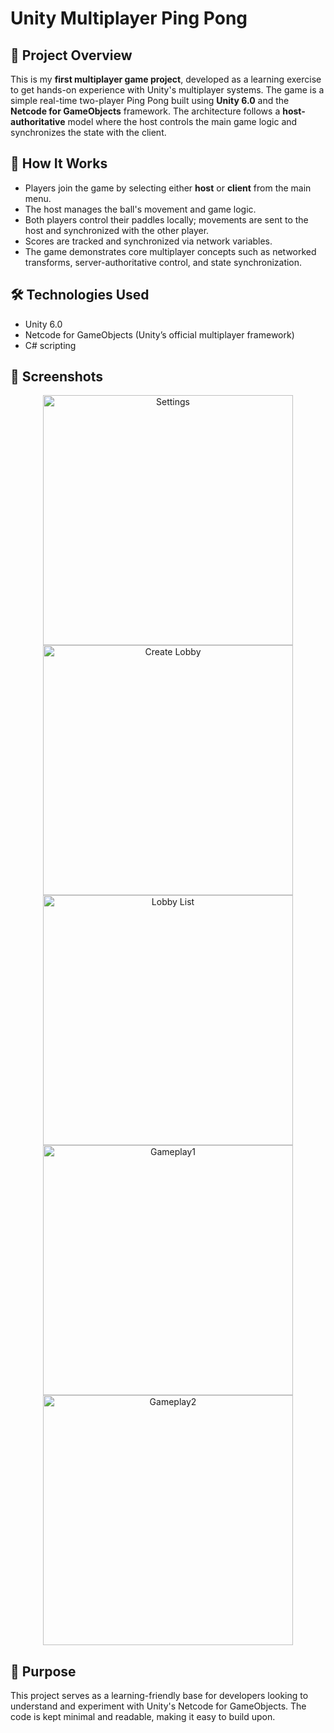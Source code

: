 # Unity Multiplayer Ping Pong

## 🎯 Project Overview

This is my **first multiplayer game project**, developed as a learning exercise to get hands-on experience with Unity's multiplayer systems. The game is a simple real-time two-player Ping Pong built using **Unity 6.0** and the **Netcode for GameObjects** framework. The architecture follows a **host-authoritative** model where the host controls the main game logic and synchronizes the state with the client.

## 🧠 How It Works

- Players join the game by selecting either **host** or **client** from the main menu.
- The host manages the ball's movement and game logic.
- Both players control their paddles locally; movements are sent to the host and synchronized with the other player.
- Scores are tracked and synchronized via network variables.
- The game demonstrates core multiplayer concepts such as networked transforms, server-authoritative control, and state synchronization.

## 🛠️ Technologies Used

- Unity 6.0
- Netcode for GameObjects (Unity’s official multiplayer framework)
- C# scripting

## 📸 Screenshots

<p align="center">

  <img src="https://github.com/user-attachments/assets/e394bdf1-c14f-49bc-9ea6-51fed5a4a9d6" width="400" alt="Settings"/>
  <img src="https://github.com/user-attachments/assets/8caa7c52-f2ce-48eb-9f3f-9f577e360126" width="400" alt="Create Lobby"/>
  <img src="https://github.com/user-attachments/assets/b8c135a9-f21c-4a2b-b8de-7b2929e67d54" width="400" alt="Lobby List"/>
  <img src="https://github.com/user-attachments/assets/9e2f9473-4843-4396-b1c8-84cb156c5c6e" width="400" alt="Gameplay1"/>
  <img src="https://github.com/user-attachments/assets/159d476f-562e-4f47-9982-500f95e6223c" width="400" alt="Gameplay2"/>
</p>

## 🎯 Purpose

This project serves as a learning-friendly base for developers looking to understand and experiment with Unity's Netcode for GameObjects. The code is kept minimal and readable, making it easy to build upon.

